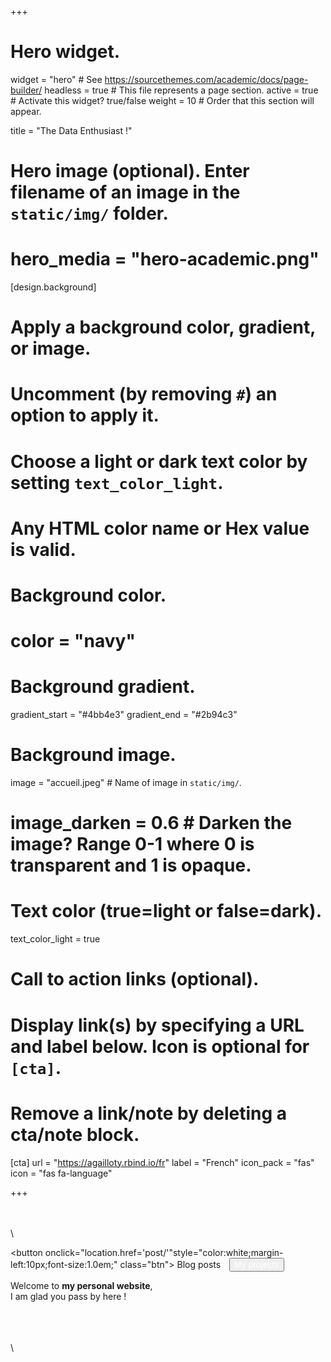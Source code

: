 +++
# Hero widget.
widget = "hero"  # See https://sourcethemes.com/academic/docs/page-builder/
headless = true  # This file represents a page section.
active = true  # Activate this widget? true/false
weight = 10  # Order that this section will appear.

title = "The Data Enthusiast !"

# Hero image (optional). Enter filename of an image in the `static/img/` folder.
# hero_media = "hero-academic.png"

[design.background]
  # Apply a background color, gradient, or image.
  #   Uncomment (by removing `#`) an option to apply it.
  #   Choose a light or dark text color by setting `text_color_light`.
  #   Any HTML color name or Hex value is valid.

  # Background color.
  # color = "navy"
  
  # Background gradient.
  gradient_start = "#4bb4e3"
  gradient_end = "#2b94c3"
  
  # Background image.
   image = "accueil.jpeg"  # Name of image in `static/img/`.
  # image_darken = 0.6  # Darken the image? Range 0-1 where 0 is transparent and 1 is opaque.

  # Text color (true=light or false=dark).
  text_color_light = true

# Call to action links (optional).
#   Display link(s) by specifying a URL and label below. Icon is optional for `[cta]`.
#   Remove a link/note by deleting a cta/note block.

[cta]
     url = "https://agailloty.rbind.io/fr"
     label = "French"
     icon_pack = "fas"
     icon = "fas fa-language"


+++


\
\
\
<!-- Add icon library -->
<link rel="stylesheet" href="https://cdnjs.cloudflare.com/ajax/libs/font-awesome/4.7.0/css/font-awesome.min.css">

<!-- Add font awesome icons to buttons  -->

<button onclick="location.href='post/'"style="color:white;margin-left:10px;font-size:1.0em;" class="btn"><i class="fas fa-book-reader"></i> Blog posts </a></button>
<button onclick="location.href='#projects'" style="color:white;margin-left:10px;font-size:1.0em;" class="btn"><i class="fa fa-folder"></i> My projects</button>

Welcome to **my personal website**, <br/> 
I am glad you pass by here !   


\
\
\
\
	  
	    
		
		
  
  
  
  
  
    
	
	
	